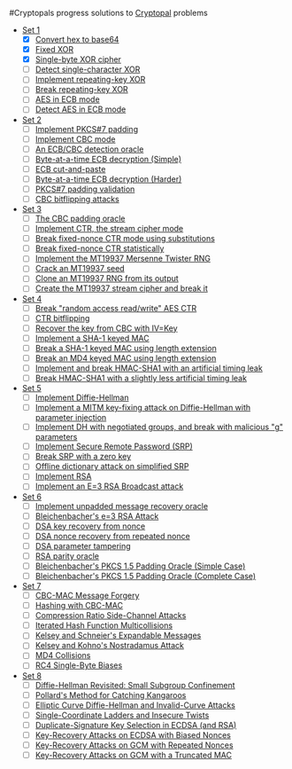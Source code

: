 #Cryptopals progress
solutions to [Cryptopal](https://cryptopals.com) problems
- [Set 1](https://cryptopals.com/sets/1)
  - [X] [Convert hex to base64](https://cryptopals.com/sets/1/challenges/1)
  - [X] [Fixed XOR](https://cryptopals.com/sets/1/challenges/2)
  - [X] [Single-byte XOR cipher](https://cryptopals.com/sets/1/challenges/3)
  - [ ] [Detect single-character XOR](https://cryptopals.com/sets/1/challenges/4)
  - [ ] [Implement repeating-key XOR](https://cryptopals.com/sets/1/challenges/5)
  - [ ] [Break repeating-key XOR](https://cryptopals.com/sets/1/challenges/6)
  - [ ] [AES in ECB mode](https://cryptopals.com/sets/1/challenges/7)
  - [ ] [Detect AES in ECB mode](https://cryptopals.com/sets/1/challenges/8)
- [Set 2](https://cryptopals.com/sets/2)
  - [ ] [Implement PKCS#7 padding](https://cryptopals.com/sets/2/challenges/1)
  - [ ] [Implement CBC mode](https://cryptopals.com/sets/2/challenges/2)
  - [ ] [An ECB/CBC detection oracle](https://cryptopals.com/sets/2/challenges/3)
  - [ ] [Byte-at-a-time ECB decryption (Simple)](https://cryptopals.com/sets/2/challenges/4)
  - [ ] [ECB cut-and-paste](https://cryptopals.com/sets/2/challenges/5)
  - [ ] [Byte-at-a-time ECB decryption (Harder)](https://cryptopals.com/sets/2/challenges/6)
  - [ ] [PKCS#7 padding validation](https://cryptopals.com/sets/2/challenges/7)
  - [ ] [CBC bitflipping attacks](https://cryptopals.com/sets/2/challenges/8)
- [Set 3](https://cryptopals.com/sets/3)
  - [ ] [The CBC padding oracle](https://cryptopals.com/sets/3/challenges/1)
  - [ ] [Implement CTR, the stream cipher mode](https://cryptopals.com/sets/3/challenges/2)
  - [ ] [Break fixed-nonce CTR mode using substitutions](https://cryptopals.com/sets/3/challenges/3)
  - [ ] [Break fixed-nonce CTR statistically](https://cryptopals.com/sets/3/challenges/4)
  - [ ] [Implement the MT19937 Mersenne Twister RNG](https://cryptopals.com/sets/3/challenges/5)
  - [ ] [Crack an MT19937 seed](https://cryptopals.com/sets/3/challenges/6)
  - [ ] [Clone an MT19937 RNG from its output](https://cryptopals.com/sets/3/challenges/7)
  - [ ] [Create the MT19937 stream cipher and break it](https://cryptopals.com/sets/3/challenges/8)
- [Set 4](https://cryptopals.com/sets/4)
  - [ ] [Break "random access read/write" AES CTR](https://cryptopals.com/sets/4/challenges/1)
  - [ ] [CTR bitflipping](https://cryptopals.com/sets/4/challenges/2)
  - [ ] [Recover the key from CBC with IV=Key](https://cryptopals.com/sets/4/challenges/3)
  - [ ] [Implement a SHA-1 keyed MAC](https://cryptopals.com/sets/4/challenges/4)
  - [ ] [Break a SHA-1 keyed MAC using length extension](https://cryptopals.com/sets/4/challenges/5)
  - [ ] [Break an MD4 keyed MAC using length extension](https://cryptopals.com/sets/4/challenges/6)
  - [ ] [Implement and break HMAC-SHA1 with an artificial timing leak](https://cryptopals.com/sets/4/challenges/7)
  - [ ] [Break HMAC-SHA1 with a slightly less artificial timing leak](https://cryptopals.com/sets/4/challenges/8)
- [Set 5](https://cryptopals.com/sets/5)
  - [ ] [Implement Diffie-Hellman](https://cryptopals.com/sets/5/challenges/1)
  - [ ] [Implement a MITM key-fixing attack on Diffie-Hellman with parameter injection](https://cryptopals.com/sets/5/challenges/2)
  - [ ] [Implement DH with negotiated groups, and break with malicious "g" parameters](https://cryptopals.com/sets/5/challenges/3)
  - [ ] [Implement Secure Remote Password (SRP)](https://cryptopals.com/sets/5/challenges/4)
  - [ ] [Break SRP with a zero key](https://cryptopals.com/sets/5/challenges/5)
  - [ ] [Offline dictionary attack on simplified SRP](https://cryptopals.com/sets/5/challenges/6)
  - [ ] [Implement RSA](https://cryptopals.com/sets/5/challenges/7)
  - [ ] [Implement an E=3 RSA Broadcast attack](https://cryptopals.com/sets/5/challenges/8)
- [Set 6](https://cryptopals.com/sets/6)
  - [ ] [Implement unpadded message recovery oracle](https://cryptopals.com/sets/6/challenges/1)
  - [ ] [Bleichenbacher's e=3 RSA Attack](https://cryptopals.com/sets/6/challenges/2)
  - [ ] [DSA key recovery from nonce](https://cryptopals.com/sets/6/challenges/3)
  - [ ] [DSA nonce recovery from repeated nonce](https://cryptopals.com/sets/6/challenges/4)
  - [ ] [DSA parameter tampering](https://cryptopals.com/sets/6/challenges/5)
  - [ ] [RSA parity oracle](https://cryptopals.com/sets/6/challenges/6)
  - [ ] [Bleichenbacher's PKCS 1.5 Padding Oracle (Simple Case)](https://cryptopals.com/sets/6/challenges/7)
  - [ ] [Bleichenbacher's PKCS 1.5 Padding Oracle (Complete Case)](https://cryptopals.com/sets/6/challenges/8)
- [Set 7](https://cryptopals.com/sets/7)
  - [ ] [CBC-MAC Message Forgery](https://cryptopals.com/sets/7/challenges/1)
  - [ ] [Hashing with CBC-MAC](https://cryptopals.com/sets/7/challenges/2)
  - [ ] [Compression Ratio Side-Channel Attacks](https://cryptopals.com/sets/7/challenges/3)
  - [ ] [Iterated Hash Function Multicollisions](https://cryptopals.com/sets/7/challenges/4)
  - [ ] [Kelsey and Schneier's Expandable Messages](https://cryptopals.com/sets/7/challenges/5)
  - [ ] [Kelsey and Kohno's Nostradamus Attack](https://cryptopals.com/sets/7/challenges/6)
  - [ ] [MD4 Collisions](https://cryptopals.com/sets/7/challenges/7)
  - [ ] [RC4 Single-Byte Biases](https://cryptopals.com/sets/7/challenges/8)
- [Set 8](https://cryptopals.com/sets/8)
  - [ ] [Diffie-Hellman Revisited: Small Subgroup Confinement](https://cryptopals.com/sets/8/challenges/1)
  - [ ] [Pollard's Method for Catching Kangaroos](https://cryptopals.com/sets/8/challenges/2)
  - [ ] [Elliptic Curve Diffie-Hellman and Invalid-Curve Attacks](https://cryptopals.com/sets/8/challenges/3)
  - [ ] [Single-Coordinate Ladders and Insecure Twists](https://cryptopals.com/sets/8/challenges/4)
  - [ ] [Duplicate-Signature Key Selection in ECDSA (and RSA)](https://cryptopals.com/sets/8/challenges/5)
  - [ ] [Key-Recovery Attacks on ECDSA with Biased Nonces](https://cryptopals.com/sets/8/challenges/6)
  - [ ] [Key-Recovery Attacks on GCM with Repeated Nonces](https://cryptopals.com/sets/8/challenges/7)
  - [ ] [Key-Recovery Attacks on GCM with a Truncated MAC](https://cryptopals.com/sets/8/challenges/8)
